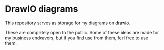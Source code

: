 # DrawIO diagrams

This repository serves as storage for my diagrams on [drawio](https://app.diagrams.net).

These are completely open to the public. Some of these ideas are made for my business endeavors, but if you find use from them, feel free to use them.
